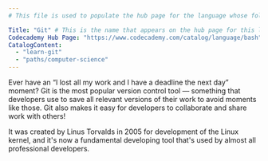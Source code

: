 ```yaml
---
# This file is used to populate the hub page for the language whose folder it's in. Be sure to create a new version if you create a folder for a new language!

Title: "Git" # This is the name that appears on the hub page for this language. Pay attention to capitalization and punctuation!
Codecademy Hub Page: "https://www.codecademy.com/catalog/language/bash" # If codecademy.com doesn't have a hub page for this language, that's okay too. You can leave this field as `null`
CatalogContent:
  - "learn-git"
  - "paths/computer-science"
---
```


Ever have an “I lost all my work and I have a deadline the next day” moment? Git is the most popular version control tool — something that developers use to save all relevant versions of their work to avoid moments like those. Git also makes it easy for developers to collaborate and share work with others!

It was created by Linus Torvalds in 2005 for development of the Linux kernel, and it's now a fundamental developing tool that's used by almost all professional developers.
